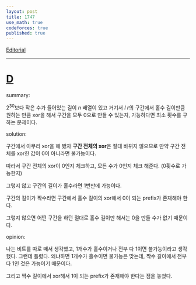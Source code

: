 ```yaml
---
layout: post
title: 1747
use_math: true
codeforces: true
published: true
---
```

[Editorial]( https://codeforces.com/blog/entry/108782)

---
# [D ]( https://codeforces.com/contest/1747/problem/D)

summary:


$2^30$보다 작은 수가 들어있는 길이 $n$ 배열이 있고 거기서 $l~r$의 구간에서 홀수 길이만큼 원하는 만큼 xor을 해서 구간을 모두 0으로 만들 수 있는지, 가능하다면 최소 횟수를 구하는 문제이다. 

solution:

구간에서 아무리 xor을 해 봤자 **구간 전체의 xor**은 절대 바뀌지 않으므로 만약 구간 전체를 xor한 값이 0이 아니라면 불가능이다.

따라서 구간 전체의 xor이 0인지 체크하고, 모든 수가 0인지 체크 해준다. (0횟수로 가능한지)

그렇지 않고 구간의 길이가 홀수라면 1번만에 가능이다. 

구간의 길이가 짝수라면 구간에서 홀수 길이의 xor해서 0이 되는 prefix가 존재해야 한다.

그렇지 않으면 어떤 구간을 하던 절대로 홀수 길이만 해서는 0을 만들 수가 없기 때문이다. 

opinion:

나는 비트를 따로 떼서 생각했고, 1개수가 홀수이거나 전부 다 1이면 불가능이라고 생각했다. 
그런데 틀렸다. 왜냐하면 1개수가 홀수이면 불가능은 맞는데, 
짝수 길이에서 전부 다 1인 것은 가능이기 때문이다. 

그리고 짝수 길이에서 xor해서 1이 되는 prefix가 존재해야 한다는 점을 놓쳤다.



